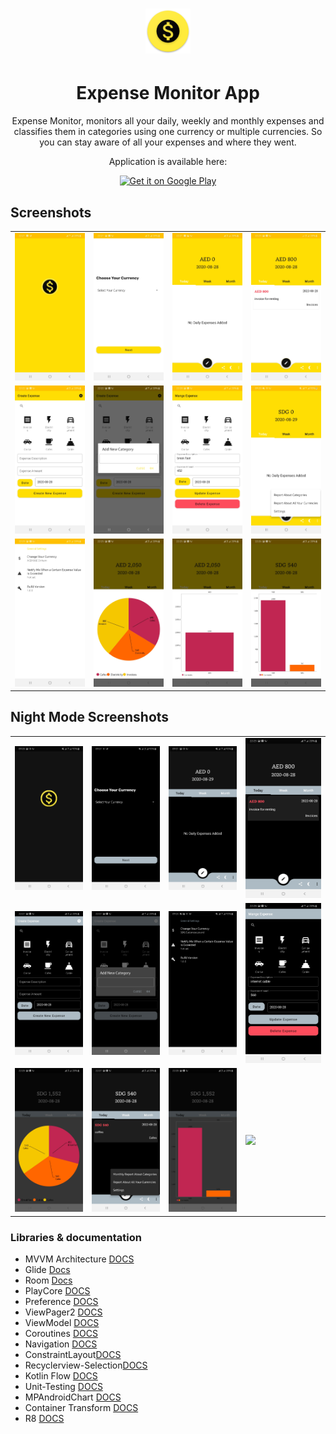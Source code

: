 <div align="center">

# ![alt text](https://github.com/ELTEGANI/ExpenseMonitorApp/blob/master/app/screenshots/logo.png)   
     
# Expense Monitor App
        
Expense Monitor, monitors all your daily, weekly and monthly expenses and classifies them in categories using one currency or multiple currencies. 
So you can stay aware of all your expenses and where they went.

Application is available here:

<a href='https://play.google.com/store/apps/details?id=com.monitoryourexpenses.expenses'><img alt='Get it on Google Play' src='https://play.google.com/intl/en_us/badges/images/generic/en_badge_web_generic.png' height="80"/></a>

</div>

## Screenshots
<table align="center">
        <tr>
          <td><img src = "app/screenshots/1_l.jpg" ></td>
          <td><img src = "app/screenshots/2_l.jpg" ></td>
          <td><img src = "app/screenshots/3_l.jpg" ></td>
          <td><img src = "app/screenshots/4_l.jpg" ></td>
        </tr>
      <tr>
        <td><img src = "app/screenshots/5_l.jpg" ></td>
        <td><img src = "app/screenshots/6_l.jpg" ></td>
        <td><img src = "app/screenshots/7_l.jpg" ></td>
        <td><img src = "app/screenshots/8_l.jpg" ></td>
      </tr>
       <tr>
              <td><img src = "app/screenshots/9_l.jpg" ></td>
              <td><img src = "app/screenshots/10_l.jpg" ></td>
              <td><img src = "app/screenshots/11_l.jpg" ></td>
              <td><img src = "app/screenshots/12_l.jpg" ></td>
       </tr>
</table> 

## Night Mode Screenshots
<table align="center">
        <tr>
          <td><img src = "app/screenshots/1_d.jpg" ></td>
          <td><img src = "app/screenshots/2_d.jpg" ></td>
          <td><img src = "app/screenshots/3_d.jpg" ></td>
          <td><img src = "app/screenshots/4_d.jpg" ></td>
        </tr>
      <tr>
        <td><img src = "app/screenshots/5_d.jpg" ></td>
        <td><img src = "app/screenshots/6_d.jpg" ></td>
        <td><img src = "app/screenshots/7_d.jpg" ></td>
        <td><img src = "app/screenshots/8_d.jpg" ></td>
      </tr>
       <tr>
              <td><img src = "app/screenshots/9_d.jpg" ></td>
              <td><img src = "app/screenshots/10_d.jpg" ></td>
              <td><img src = "app/screenshots/11_d.jpg" ></td>
              <td><img src = "app/screenshots/12_d.jpg" ></td>
       </tr>
</table> 

### Libraries & documentation
- MVVM Architecture [DOCS](https://developer.android.com/jetpack/guide)
- Glide [Docs](https://bumptech.github.io/glide/)
- Room [Docs](https://developer.android.com/jetpack/androidx/releases/room)
- PlayCore [DOCS](https://developer.android.com/guide/playcore)
- Preference [DOCS](https://developer.android.com/reference/android/preference/Preference)
- ViewPager2 [DOCS](https://developer.android.com/jetpack/androidx/releases/viewpager2)
- ViewModel [DOCS](https://developer.android.com/topic/libraries/architecture/viewmodel)
- Coroutines [DOCS](https://developer.android.com/kotlin/coroutines)
- Navigation [DOCS](https://developer.android.com/guide/navigation/navigation-getting-started)
- ConstraintLayout[DOCS](https://developer.android.com/reference/androidx/constraintlayout/widget/ConstraintLayout)
- Recyclerview-Selection[DOCS](https://developer.android.com/reference/kotlin/androidx/recyclerview/selection/package-summary)
- Kotlin Flow [DOCS](https://kotlinlang.org/docs/reference/coroutines/flow.html)
- Unit-Testing [DOCS](https://developer.android.com/training/testing/unit-testing)
- MPAndroidChart [DOCS](https://github.com/PhilJay/MPAndroidChart)
- Container Transform [DOCS](https://github.com/material-components/material-components-android/blob/master/docs/theming/Motion.md)
- R8 [DOCS](https://developer.android.com/studio/build/shrink-code)